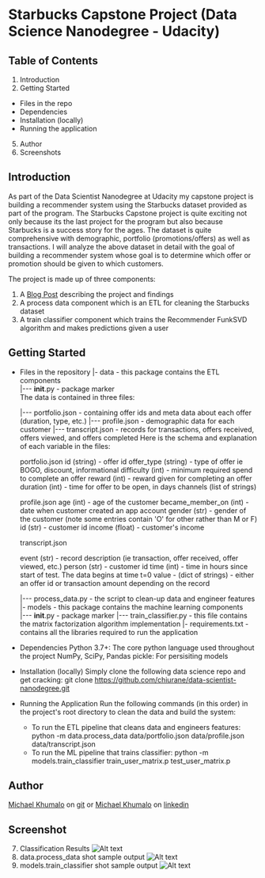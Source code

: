 # Starbucks Capstone Project (Data Science Nanodegree - Udacity)

## Table of Contents
1. Introduction
2. Getting Started
  - Files in the repo
  - Dependencies
  - Installation (locally)
  - Running the application
5. Author
6. Screenshots
## Introduction
As part of the Data Scientist Nanodegree at Udacity my capstone project is building a recommender system using the Starbucks dataset provided as part of the program. The Starbucks Capstone project is quite exciting not only because its the last project for the program but also because Starbucks is a success story for the ages. The dataset is quite comprehensive with demographic, portfolio (promotions/offers) as well as transactions.
I will analyze the above dataset in detail with the goal of building a recommender system whose goal is to determine which offer or promotion should be given to which customers.

The project is made up of three components:
  1. A [Blog Post](https://medium.com/@chiurane/recommender-system-for-starbucks-7b9f40968e77) describing the project and findings
  2. A process data component which is an ETL for cleaning the Starbucks dataset
  3. A train classifier component which trains the Recommender FunkSVD algorithm and makes predictions given a user
## Getting Started
  - Files in the repository
    |- data - this package contains the ETL components  
    |--- __init__.py - package marker  
    The data is contained in three files:

    |--- portfolio.json - containing offer ids and meta data about each offer (duration, type, etc.)
    |--- profile.json - demographic data for each customer
    |--- transcript.json - records for transactions, offers received, offers viewed, and offers completed
    Here is the schema and explanation of each variable in the files:

    portfolio.json
    id (string) - offer id
    offer_type (string) - type of offer ie BOGO, discount, informational
    difficulty (int) - minimum required spend to complete an offer
    reward (int) - reward given for completing an offer
    duration (int) - time for offer to be open, in days
    channels (list of strings)
    
    profile.json
    age (int) - age of the customer
    became_member_on (int) - date when customer created an app account
    gender (str) - gender of the customer (note some entries contain 'O' for other rather than M or F)
    id (str) - customer id
    income (float) - customer's income
    
    transcript.json

    event (str) - record description (ie transaction, offer received, offer viewed, etc.)
    person (str) - customer id
    time (int) - time in hours since start of test. The data begins at time t=0
    value - (dict of strings) - either an offer id or transaction amount depending on the record
    
    |--- process_data.py - the script to clean-up data and engineer features  
    |- models - this package contains the machine learning components  
    |--- __init__.py - package marker
    |--- train_classifier.py - this file contains the matrix factorization algorithm implementation
    |- requirements.txt - contains all the libraries required to run the application  
  - Dependencies
      Python 3.7+: The core python language used throughout the project
      NumPy, SciPy, Pandas
      pickle: For persisiting models
  - Installation (locally)
    Simply clone the following data science repo and get cracking:
    git clone https://github.com/chiurane/data-scientist-nanodegree.git
- Running the Application
    Run the following commands (in this order) in the project's root directory to clean the data and build the system:
    - To run the ETL pipeline that cleans data and engineers features:
        python -m data.process_data data/portfolio.json data/profile.json data/transcript.json
    - To run the ML pipeline that trains classifier:
        python -m models.train_classifier train_user_matrix.p test_user_matrix.p

## Author
[Michael Khumalo](https://github.com/chiurane) on [git](https://github.com) or [Michael Khumalo](https://linkedin.com/chiurane) on [linkedin](https://linkedin.com)
## Screenshot
7. Classification Results
    ![Alt text](https://github.com/chiurane/data-scientist-nanodegree/blob/master/disaster-response-project/screenshots/classification_results.PNG, "Classification Results")
8. data.process_data shot sample output
    ![Alt text](https://github.com/chiurane/data-scientist-nanodegree/blob/master/disaster-response-project/screenshots/process_data_shot.PNG "data.process_data sample output")
9. models.train_classifier shot sample output
    ![Alt text](https://github.com/chiurane/data-scientist-nanodegree/blob/master/disaster-response-project/screenshots/models_train_classifier_shot.PNG "models.train_classifier sample output")
